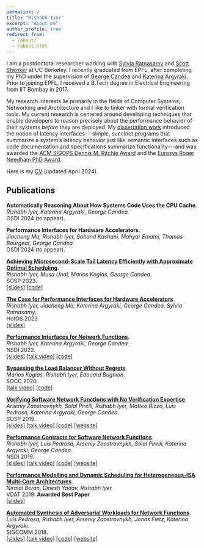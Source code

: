 ```yaml
---
permalink: /
title: "Rishabh Iyer"
excerpt: "About me"
author_profile: true
redirect_from: 
  - /about/
  - /about.html
---
```


I am a postdoctoral researcher working with [Sylvia Ratnasamy](https://people.eecs.berkeley.edu/~sylvia/) and [Scott Shenker](http://www.icsi.berkeley.edu/icsi/people/shenker) at UC Berkeley. I recently graduated from EPFL, after completing my PhD under the supervision of [George Candea](http://dslab.epfl.ch/people/candea/) and [Katerina Argyraki](https://people.epfl.ch/katerina.argyraki?lang=en). Prior to joining EPFL, I received a B.Tech degree in Electrical Engineering from IIT Bombay in 2017.

My research interests lie primarily in the fields of Computer Systems, Networking and Architecture and I like to tinker with formal verification tools. My current research is centered around developing techniques that enable developers to reason precisely about the performance behavior of their systems _before_ they are deployed. My [dissertation work](/files/thesis.pdf) introduced the notion of latency interfaces---simple, succinct programs that summarize a system’s latency behavior just
like semantic interfaces such as code documentation and specifications summarize functionality---and was awarded the [ACM SIGOPS Dennis M. Ritchie Award](https://www.sigops.org/awards/dmr/) and the [Eurosys Roger Needham PhD Award](https://www.eurosys.org/awards/roger-needham-phd-award).

Here is my [CV](/files/cv.pdf) (updated April 2024).

Publications
-------

**Automatically Reasoning About How Systems Code Uses the CPU Cache**.  
_Rishabh Iyer, Katerina Argyraki, George Candea._ <br>
OSDI 2024 (to appear).

**Performance Interfaces for Hardware Accelerators**.  
_Jiacheng Ma, Rishabh Iyer, Sahand Kashani, Mahyar Emami, Thomas Bourgeat, George Candea._<br>
OSDI 2024 (to appear).

**[Achieving Microsecond-Scale Tail Latency Efficiently with Approximate Optimal Scheduling](/files/concord.pdf)**.  
_Rishabh Iyer, Musa Unal, Marios Kogias, George Candea._<br> 
SOSP 2023.<br>
[[slides]](files/concord-slides.pptx) [[code]](https://github.com/dslab-epfl/concord)

**[The Case for Performance Interfaces for Hardware Accelerators](/files/perf-interf-accel.pdf)**.  
_Rishabh Iyer, Jiacheng Ma, Katerina Argyraki, George Candea, Sylvia Ratnasamy._ <br>
HotOS 2023. <br>
[[slides]](files/accel-hotos-slides.pptx)

**[Performance Interfaces for Network Functions](/files/pix.pdf)**.  
_Rishabh Iyer, Katerina Argyraki, George Candea._ <br> 
NSDI 2022.  <br>
[[slides]](files/pix_slides.pdf) [[talk video]](https://www.youtube.com/watch?v=iM3R2Gp0PWo) [[code]](https://github.com/dslab-epfl/pix)

**[Bypassing the Load Balancer Without Regrets](/files/crab.pdf)**.  
_Marios Kogias, Rishabh Iyer, Edouard Bugnion._  <br>
SOCC 2020. <br>
[[talk video]](https://drive.google.com/file/d/1pG8Tbkn3obZhSSzWJGVsVcQ5kAziMg07/view?usp=sharing) [[code]](https://github.com/epfl-dcsl/crab)  

**[Verifying Software Network Functions with No Verification Expertise](/files/vigor.pdf)**.  
_Arseniy Zaostrovnykh, Solal Pirelli, Rishabh Iyer, Matteo Rizzo, Luis Pedrosa, Katerina Argyraki, George Candea._  <br>
SOSP 2019.  <br>
[[slides]](https://vigor-nf.github.io/slides.pdf) [[talk video]](https://sosp19.rcs.uwaterloo.ca/videos/D2-S1-P4.mp4) [[code]](https://github.com/vigor-nf/vigor) [[website]](https://vigor-nf.github.io/)  

**[Performance Contracts for Software Network Functions](/files/bolt.pdf)**.  
_Rishabh Iyer, Luis Pedrosa, Arseniy Zaostrovnykh, Solal Pirelli, Katerina Argyraki, George Candea._ <br> 
NSDI 2019.  <br>
[[slides]](files/bolt_slides.pdf) [[talk video]](https://www.youtube.com/watch?v=cV8pCGiTxgQ) [[code]](https://github.com/bolt-perf-contracts/bolt) [[website]](https://bolt-perf-contracts.github.io)

**[Performance Modelling and Dynamic Scheduling for Heterogeneous-ISA Multi-Core Architectures](files/btp.pdf)**.  
_Nirmal Boran, Dinesh Yadav, Rishabh Iyer._  <br>
VDAT 2019.  **Awarded Best Paper**  <br>
[[slides]](files/vdat19_slides.pdf)

**[Automated Synthesis of Adversarial Workloads for Network Functions](files/castan.pdf)**.  
_Luis Pedrosa, Rishabh Iyer, Arseniy Zaostrovnykh, Jonas Fietz, Katerina Argyraki._  <br>
SIGCOMM 2018. <br>
[[slides]](files/castan_slides.pdf) [[talk video]](https://www.youtube.com/watch?v=1BjeaNvmBwQ&t=1571s) [[code]](https://github.com/nal-epfl/castan) [[website]](https://pedrosa.2y.net/Projects/CASTAN)